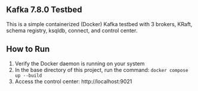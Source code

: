 ## Kafka 7.8.0 Testbed
This is a simple containerized (Docker) Kafka testbed with 3 brokers, KRaft, schema registry, ksqldb, connect, and control center.

## How to Run

1. Verify the Docker daemon is running on your system
2. In the base directory of this project, run the command: `docker compose up --build`
3. Access the control center: http://localhost:9021